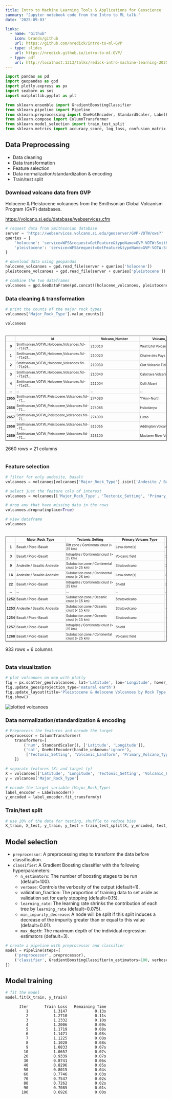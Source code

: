```yaml
---
title: Intro to Machine Learning Tools & Applications for Geoscience
summary: "Jupyter notebook code from the Intro to ML talk."
date: '2025-09-03'

links:
  - name: "Github"
    icon: brands/github
    url: https://github.com/nredick/intro-to-ml-GVP
  - type: slides
    url: https://nredick.github.io/intro-to-ml-GVP/
  - type: pdf
    url: http://localhost:1313/talks/redick-intro-machine-learning-2025/slides.pdf
---
```


<style>
  /* Make the table container scrollable both horizontally and vertically */
  .table-container {
    width: 100%;             /* Full width of the parent container */
    max-width: 100%;         /* Ensure it does not exceed the page width */
    overflow-x: auto;        /* Enable horizontal scrolling */
    overflow-y: auto;        /* Enable vertical scrolling */
    max-height: 400px;       /* Optional: set a fixed height for the container */
    margin: 0 auto;          /* Center the table container */
    display: block;          /* Ensure the table is treated as a block element for scrolling */
    /* box-sizing: border-box;  Include padding in width calculations */
  }

  /* Table styles */
  .dataframe {
    width: 100%;              /* Table width as 100% of container */
    min-width: 100%;           /* Ensures the table occupies the full container width */
    border-collapse: collapse;/* Remove double borders */
    table-layout: auto;       /* Allow columns to adjust based on content */
    word-wrap: break-word;    /* Ensure long words break inside the cells */
  }

  /* Table header and cell styles */
  .dataframe th, .dataframe td {
    padding: 2px;             Padding inside cells
    text-align: center;         /* Align text to the left */
    border: 1px solid #ddd;  /* Light gray border */
    word-wrap: break-word;    /* Break words inside cells */
    white-space: normal;      /* Ensure text doesn't overflow */
    vertical-align: middle;   /* Align text vertically */
    overflow: hidden;         /* Hide overflow content */
    text-overflow: ellipsis;  /* Show ellipsis for overflowing text */
    font-size: 10px;
  }

  /* Styling the header */
  .dataframe th {
    /* background-color: #f4f4f4; Light gray background for header */
    text-align: center;         /* Center align header text */
  }

  /* Optional: Add minimum column width to prevent squashing */
  .dataframe td {
    min-width: 150px; /* Prevent columns from becoming too narrow */
    max-width: 300px; /* Optionally limit column width */
  }
</style>


```python
import pandas as pd
import geopandas as gpd
import plotly.express as px
import seaborn as sns
import matplotlib.pyplot as plt

from sklearn.ensemble import GradientBoostingClassifier
from sklearn.pipeline import Pipeline
from sklearn.preprocessing import OneHotEncoder, StandardScaler, LabelEncoder
from sklearn.compose import ColumnTransformer
from sklearn.model_selection import train_test_split
from sklearn.metrics import accuracy_score, log_loss, confusion_matrix

```

## Data Preprocessing

- Data cleaning
- Data transformation
- Feature selection
- Data normalization/standardization & encoding
- Train/test split

### Download volcano data from GVP

Holocene & Pleistocene volcanoes from the Smithsonian Global Volcanism Program (GVP) databases.

https://volcano.si.edu/database/webservices.cfm

```python
# request data from Smithsonian database
server = 'https://webservices.volcano.si.edu/geoserver/GVP-VOTW/ows?'
queries = {
    'holocene': 'service=WFS&request=GetFeature&typeName=GVP-VOTW:Smithsonian_VOTW_Holocene_Volcanoes&outputFormat=json',
    'pleistocene': 'service=WFS&request=GetFeature&typeName=GVP-VOTW:Smithsonian_VOTW_Pleistocene_Volcanoes&outputFormat=json'
}

# download data using geopandas
holocene_volcanoes = gpd.read_file(server + queries['holocene'])
pleistocene_volcanoes = gpd.read_file(server + queries['pleistocene'])
```

```python
# combine the two dataframes
volcanoes = gpd.GeoDataFrame(pd.concat([holocene_volcanoes, pleistocene_volcanoes], ignore_index=True))
```

### Data cleaning & transformation

```python
# print the counts of the major rock types
volcanoes['Major_Rock_Type'].value_counts()

volcanoes
```

<div class="table-container">
<table border="1" class="dataframe">
  <thead>
    <tr>
      <th></th>
      <th>id</th>
      <th>Volcano_Number</th>
      <th>Volcano_Name</th>
      <th>Volcanic_Landform</th>
      <th>Primary_Volcano_Type</th>
      <th>Last_Eruption_Year</th>
      <th>Country</th>
      <th>Region</th>
      <th>Subregion</th>
      <th>Geological_Summary</th>
      <th>...</th>
      <th>Longitude</th>
      <th>Elevation</th>
      <th>Tectonic_Setting</th>
      <th>Geologic_Epoch</th>
      <th>Evidence_Category</th>
      <th>Primary_Photo_Link</th>
      <th>Primary_Photo_Caption</th>
      <th>Primary_Photo_Credit</th>
      <th>Major_Rock_Type</th>
      <th>geometry</th>
    </tr>
  </thead>
  <tbody>
    <tr>
      <th>0</th>
      <td>Smithsonian_VOTW_Holocene_Volcanoes.fid--71e2f...</td>
      <td>210010</td>
      <td>West Eifel Volcanic Field</td>
      <td>Cluster</td>
      <td>Volcanic field</td>
      <td>-8300.0</td>
      <td>Germany</td>
      <td>European Volcanic Regions</td>
      <td>Central European Volcanic Province</td>
      <td>The West Eifel Volcanic Field of western Germa...</td>
      <td>...</td>
      <td>6.8500</td>
      <td>600.0</td>
      <td>Rift zone / Continental crust (&gt; 25 km)</td>
      <td>Holocene</td>
      <td>Eruption Dated</td>
      <td>https://volcano.si.edu/gallery/photos/GVP-0150...</td>
      <td>The lake-filled Weinfelder maar is one of abou...</td>
      <td>Photo by Richard Waitt, 1990 (U.S. Geological ...</td>
      <td>Foidite</td>
      <td>POINT (6.85 50.17)</td>
    </tr>
    <tr>
      <th>1</th>
      <td>Smithsonian_VOTW_Holocene_Volcanoes.fid--71e2f...</td>
      <td>210020</td>
      <td>Chaine des Puys</td>
      <td>Cluster</td>
      <td>Lava dome(s)</td>
      <td>-4040.0</td>
      <td>France</td>
      <td>European Volcanic Regions</td>
      <td>Western European Volcanic Province</td>
      <td>The Chaîne des Puys, prominent in the history ...</td>
      <td>...</td>
      <td>2.9810</td>
      <td>1464.0</td>
      <td>Rift zone / Continental crust (&gt; 25 km)</td>
      <td>Holocene</td>
      <td>Eruption Dated</td>
      <td>https://volcano.si.edu/gallery/photos/GVP-0880...</td>
      <td>The central part of the Chaîne des Puys volcan...</td>
      <td>Photo by Ichio Moriya (Kanazawa University).</td>
      <td>Basalt / Picro-Basalt</td>
      <td>POINT (2.981 45.786)</td>
    </tr>
    <tr>
      <th>2</th>
      <td>Smithsonian_VOTW_Holocene_Volcanoes.fid--71e2f...</td>
      <td>210030</td>
      <td>Olot Volcanic Field</td>
      <td>Cluster</td>
      <td>Volcanic field</td>
      <td>NaN</td>
      <td>Spain</td>
      <td>European Volcanic Regions</td>
      <td>Western European Volcanic Province</td>
      <td>The Olot volcanic field (also known as the Gar...</td>
      <td>...</td>
      <td>2.5300</td>
      <td>893.0</td>
      <td>Intraplate / Continental crust (&gt; 25 km)</td>
      <td>Holocene</td>
      <td>Evidence Credible</td>
      <td>https://volcano.si.edu/gallery/photos/GVP-1199...</td>
      <td>The forested Volcà Montolivet scoria cone rise...</td>
      <td>Photo by Puigalder (Wikimedia Commons).</td>
      <td>Trachybasalt / Tephrite Basanite</td>
      <td>POINT (2.53 42.17)</td>
    </tr>
    <tr>
      <th>3</th>
      <td>Smithsonian_VOTW_Holocene_Volcanoes.fid--71e2f...</td>
      <td>210040</td>
      <td>Calatrava Volcanic Field</td>
      <td>Cluster</td>
      <td>Volcanic field</td>
      <td>-3600.0</td>
      <td>Spain</td>
      <td>European Volcanic Regions</td>
      <td>Western European Volcanic Province</td>
      <td>The Calatrava volcanic field lies in central S...</td>
      <td>...</td>
      <td>-4.0200</td>
      <td>1117.0</td>
      <td>Intraplate / Continental crust (&gt; 25 km)</td>
      <td>Holocene</td>
      <td>Eruption Dated</td>
      <td>https://volcano.si.edu/gallery/photos/GVP-1185...</td>
      <td>Columba volcano, the youngest known vent of th...</td>
      <td>Photo by Rafael Becerra Ramírez, 2006 (Univers...</td>
      <td>Basalt / Picro-Basalt</td>
      <td>POINT (-4.02 38.87)</td>
    </tr>
    <tr>
      <th>4</th>
      <td>Smithsonian_VOTW_Holocene_Volcanoes.fid--71e2f...</td>
      <td>211004</td>
      <td>Colli Albani</td>
      <td>Caldera</td>
      <td>Caldera</td>
      <td>NaN</td>
      <td>Italy</td>
      <td>European Volcanic Regions</td>
      <td>Italian Peninsula Volcanic Provinces</td>
      <td>The Colli Albani (Alban Hills) complex immedia...</td>
      <td>...</td>
      <td>12.7251</td>
      <td>949.0</td>
      <td>Subduction zone / Continental crust (&gt; 25 km)</td>
      <td>Holocene</td>
      <td>Evidence Uncertain</td>
      <td>https://volcano.si.edu/gallery/photos/GVP-0881...</td>
      <td>The lake-filled Albano maar is part of the Alb...</td>
      <td>Photo by Ichio Moriya (Kanazawa University).</td>
      <td>Foidite</td>
      <td>POINT (12.7251 41.7569)</td>
    </tr>
    <tr>
      <th>...</th>
      <td>...</td>
      <td>...</td>
      <td>...</td>
      <td>...</td>
      <td>...</td>
      <td>...</td>
      <td>...</td>
      <td>...</td>
      <td>...</td>
      <td>...</td>
      <td>...</td>
      <td>...</td>
      <td>...</td>
      <td>...</td>
      <td>...</td>
      <td>...</td>
      <td>...</td>
      <td>...</td>
      <td>...</td>
      <td>...</td>
      <td>...</td>
    </tr>
    <tr>
      <th>2655</th>
      <td>Smithsonian_VOTW_Pleistocene_Volcanoes.fid--71...</td>
      <td>274080</td>
      <td>Y'Ami-North</td>
      <td>Composite</td>
      <td>Compound</td>
      <td>NaN</td>
      <td>Philippines</td>
      <td>Western Pacific Volcanic Regions</td>
      <td>Taiwan-Luzon Volcanic Arc</td>
      <td>Submarine volcanic edifice with the islands of...</td>
      <td>...</td>
      <td>121.9420</td>
      <td>213.0</td>
      <td>NaN</td>
      <td>Pleistocene</td>
      <td>NaN</td>
      <td>NaN</td>
      <td>NaN</td>
      <td>NaN</td>
      <td>NaN</td>
      <td>POINT (121.942 21.0868)</td>
    </tr>
    <tr>
      <th>2656</th>
      <td>Smithsonian_VOTW_Pleistocene_Volcanoes.fid--71...</td>
      <td>274085</td>
      <td>Hsiaolanyu</td>
      <td>Composite</td>
      <td>Compound</td>
      <td>NaN</td>
      <td>Taiwan</td>
      <td>Western Pacific Volcanic Regions</td>
      <td>Taiwan-Luzon Volcanic Arc</td>
      <td>None</td>
      <td>...</td>
      <td>121.6123</td>
      <td>148.0</td>
      <td>NaN</td>
      <td>Pleistocene</td>
      <td>NaN</td>
      <td>NaN</td>
      <td>NaN</td>
      <td>NaN</td>
      <td>NaN</td>
      <td>POINT (121.6123 21.9529)</td>
    </tr>
    <tr>
      <th>2657</th>
      <td>Smithsonian_VOTW_Pleistocene_Volcanoes.fid--71...</td>
      <td>274090</td>
      <td>Lutao</td>
      <td>Composite</td>
      <td>Compound</td>
      <td>NaN</td>
      <td>Taiwan</td>
      <td>Western Pacific Volcanic Regions</td>
      <td>Taiwan-Luzon Volcanic Arc</td>
      <td>None</td>
      <td>...</td>
      <td>121.4927</td>
      <td>268.0</td>
      <td>NaN</td>
      <td>Pleistocene</td>
      <td>NaN</td>
      <td>NaN</td>
      <td>NaN</td>
      <td>NaN</td>
      <td>NaN</td>
      <td>POINT (121.4927 22.658)</td>
    </tr>
    <tr>
      <th>2658</th>
      <td>Smithsonian_VOTW_Pleistocene_Volcanoes.fid--71...</td>
      <td>315055</td>
      <td>Addington Volcanic Field</td>
      <td>Cluster</td>
      <td>Volcanic field</td>
      <td>NaN</td>
      <td>United States</td>
      <td>North America Volcanic Regions</td>
      <td>Queen Charlotte Volcano Group</td>
      <td>The submarine Addington Volcanic Field is abou...</td>
      <td>...</td>
      <td>-134.1700</td>
      <td>-74.0</td>
      <td>NaN</td>
      <td>Pleistocene</td>
      <td>NaN</td>
      <td>NaN</td>
      <td>NaN</td>
      <td>NaN</td>
      <td>NaN</td>
      <td>POINT (-134.17 55.44)</td>
    </tr>
    <tr>
      <th>2659</th>
      <td>Smithsonian_VOTW_Pleistocene_Volcanoes.fid--71...</td>
      <td>315100</td>
      <td>Maclaren River Volcanic Field</td>
      <td>Minor</td>
      <td>Volcanic field</td>
      <td>NaN</td>
      <td>United States</td>
      <td>North America Volcanic Regions</td>
      <td>Northern Cordilleran Volcanic Province</td>
      <td>As described by the Alaska Volcano Observatory...</td>
      <td>...</td>
      <td>-146.3200</td>
      <td>1470.0</td>
      <td>NaN</td>
      <td>Pleistocene</td>
      <td>NaN</td>
      <td>NaN</td>
      <td>NaN</td>
      <td>NaN</td>
      <td>NaN</td>
      <td>POINT (-146.32 63.1369)</td>
    </tr>
  </tbody>
</table>
<p>2660 rows × 21 columns</p>
</div>

### Feature selection

```python
# filter for only andesite, basalt
volcanoes = volcanoes[volcanoes['Major_Rock_Type'].isin(['Andesite / Basaltic Andesite', 'Basalt / Picro-Basalt'])]

# select just the feature cols of interest
volcanoes = volcanoes[['Major_Rock_Type', 'Tectonic_Setting', 'Primary_Volcano_Type', 'Latitude', 'Longitude', 'Volcanic_Landform']]

# drop any that have missing data in the rows
volcanoes.dropna(inplace=True)

# view dataframe
volcanoes
```

<div class="table-container">
<table border="1" class="dataframe">
  <thead>
    <tr>
      <th></th>
      <th>Major_Rock_Type</th>
      <th>Tectonic_Setting</th>
      <th>Primary_Volcano_Type</th>
      <th>Latitude</th>
      <th>Longitude</th>
      <th>Volcanic_Landform</th>
    </tr>
  </thead>
  <tbody>
    <tr>
      <th>1</th>
      <td>Basalt / Picro-Basalt</td>
      <td>Rift zone / Continental crust (&gt; 25 km)</td>
      <td>Lava dome(s)</td>
      <td>45.7860</td>
      <td>2.9810</td>
      <td>Cluster</td>
    </tr>
    <tr>
      <th>3</th>
      <td>Basalt / Picro-Basalt</td>
      <td>Intraplate / Continental crust (&gt; 25 km)</td>
      <td>Volcanic field</td>
      <td>38.8700</td>
      <td>-4.0200</td>
      <td>Cluster</td>
    </tr>
    <tr>
      <th>9</th>
      <td>Andesite / Basaltic Andesite</td>
      <td>Subduction zone / Continental crust (&gt; 25 km)</td>
      <td>Stratovolcano</td>
      <td>38.6380</td>
      <td>15.0640</td>
      <td>Composite</td>
    </tr>
    <tr>
      <th>16</th>
      <td>Andesite / Basaltic Andesite</td>
      <td>Subduction zone / Continental crust (&gt; 25 km)</td>
      <td>Lava dome(s)</td>
      <td>37.6186</td>
      <td>23.3331</td>
      <td>Minor (Basaltic)</td>
    </tr>
    <tr>
      <th>22</th>
      <td>Basalt / Picro-Basalt</td>
      <td>Intraplate / Continental crust (&gt; 25 km)</td>
      <td>Shield</td>
      <td>37.6700</td>
      <td>39.8300</td>
      <td>Shield</td>
    </tr>
    <tr>
      <th>...</th>
      <td>...</td>
      <td>...</td>
      <td>...</td>
      <td>...</td>
      <td>...</td>
      <td>...</td>
    </tr>
    <tr>
      <th>1252</th>
      <td>Basalt / Picro-Basalt</td>
      <td>Subduction zone / Oceanic crust (&lt; 15 km)</td>
      <td>Stratovolcano</td>
      <td>-56.7120</td>
      <td>-27.1760</td>
      <td>Composite</td>
    </tr>
    <tr>
      <th>1253</th>
      <td>Andesite / Basaltic Andesite</td>
      <td>Subduction zone / Oceanic crust (&lt; 15 km)</td>
      <td>Stratovolcano</td>
      <td>-56.6560</td>
      <td>-28.1400</td>
      <td>Composite</td>
    </tr>
    <tr>
      <th>1254</th>
      <td>Basalt / Picro-Basalt</td>
      <td>Subduction zone / Oceanic crust (&lt; 15 km)</td>
      <td>Stratovolcano</td>
      <td>-56.3000</td>
      <td>-27.5700</td>
      <td>Composite</td>
    </tr>
    <tr>
      <th>1257</th>
      <td>Basalt / Picro-Basalt</td>
      <td>Intraplate / Continental crust (&gt; 25 km)</td>
      <td>Shield</td>
      <td>-64.1500</td>
      <td>-57.7500</td>
      <td>Shield</td>
    </tr>
    <tr>
      <th>1268</th>
      <td>Basalt / Picro-Basalt</td>
      <td>Subduction zone / Continental crust (&gt; 25 km)</td>
      <td>Volcanic field</td>
      <td>-45.2200</td>
      <td>-73.0500</td>
      <td>Cluster</td>
    </tr>
  </tbody>
</table>
<p>933 rows × 6 columns</p>
</div>

### Data visualization

```python
# plot volcanoes on map with plotly
fig = px.scatter_geo(volcanoes, lat='Latitude', lon='Longitude', hover_name='Major_Rock_Type', color='Major_Rock_Type')
fig.update_geos(projection_type='natural earth')
fig.update_layout(title='Pleistocene & Holocene Volcanoes by Rock Type')
fig.show()
```

<!-- <iframe src="volcanoes.html" width="800" height="600"></iframe> -->

![plotted volcanoes](volcanoes.png)

### Data normalization/standardization & encoding

```python
# Preprocess the features and encode the target
preprocessor = ColumnTransformer(
    transformers=[
        ('num', StandardScaler(), ['Latitude', 'Longitude']),
        ('cat', OneHotEncoder(handle_unknown='ignore'),
         ['Tectonic_Setting', 'Volcanic_Landform', 'Primary_Volcano_Type'])
    ])
```

```python
# separate features (X) and target (y)
X = volcanoes[['Latitude', 'Longitude', 'Tectonic_Setting', 'Volcanic_Landform', 'Primary_Volcano_Type']]
y = volcanoes['Major_Rock_Type']

# encode the target variable (Major_Rock_Type)
label_encoder = LabelEncoder()
y_encoded = label_encoder.fit_transform(y)
```

### Train/test split

```python
# use 20% of the data for testing, shuffle to reduce bias
X_train, X_test, y_train, y_test = train_test_split(X, y_encoded, test_size=0.2, shuffle=True)
```

## Model selection

- `preprocessor`: A preprocessing step to transform the data before classification.
- `classifier`: A Gradient Boosting classifier with the following hyperparameters:
    - `n_estimators`: The number of boosting stages to be run (default=100).
    - `verbose`: Controls the verbosity of the output (default=1).
    - validation_fraction: The proportion of training data to set aside as validation set for early stopping (default=0.15).
    - `learning_rate`: The learning rate shrinks the contribution of each tree by `learning_rate` (default=0.075).
    - `min_impurity_decrease`: A node will be split if this split induces a decrease of the impurity greater than or equal to this value (default=0.01).
    - `max_depth`: The maximum depth of the individual regression estimators (default=3).

```python
# create a pipeline with preprocessor and classifier
model = Pipeline(steps=[
    ('preprocessor', preprocessor),
    ('classifier', GradientBoostingClassifier(n_estimators=100, verbose=1, validation_fraction=0.15, learning_rate=0.075, min_impurity_decrease=0.01, max_depth=3))
])
```

## Model training

```python
# fit the model
model.fit(X_train, y_train)
```

          Iter       Train Loss   Remaining Time
             1           1.3147            0.13s
             2           1.2710            0.11s
             3           1.2332            0.10s
             4           1.2006            0.09s
             5           1.1719            0.08s
             6           1.1471            0.08s
             7           1.1225            0.08s
             8           1.1028            0.08s
             9           1.0833            0.07s
            10           1.0657            0.07s
            20           0.9339            0.07s
            30           0.8741            0.06s
            40           0.8296            0.05s
            50           0.8015            0.04s
            60           0.7746            0.03s
            70           0.7547            0.02s
            80           0.7262            0.02s
            90           0.7085            0.01s
           100           0.6926            0.00s

<style>#sk-container-id-7 {
  /* Definition of color scheme common for light and dark mode */
  --sklearn-color-text: #000;
  --sklearn-color-text-muted: #666;
  --sklearn-color-line: gray;
  /* Definition of color scheme for unfitted estimators */
  --sklearn-color-unfitted-level-0: #fff5e6;
  --sklearn-color-unfitted-level-1: #f6e4d2;
  --sklearn-color-unfitted-level-2: #ffe0b3;
  --sklearn-color-unfitted-level-3: chocolate;
  /* Definition of color scheme for fitted estimators */
  --sklearn-color-fitted-level-0: #f0f8ff;
  --sklearn-color-fitted-level-1: #d4ebff;
  --sklearn-color-fitted-level-2: #b3dbfd;
  --sklearn-color-fitted-level-3: cornflowerblue;

  /* Specific color for light theme */
  --sklearn-color-text-on-default-background: var(--sg-text-color, var(--theme-code-foreground, var(--jp-content-font-color1, black)));
  --sklearn-color-background: var(--sg-background-color, var(--theme-background, var(--jp-layout-color0, white)));
  --sklearn-color-border-box: var(--sg-text-color, var(--theme-code-foreground, var(--jp-content-font-color1, black)));
  --sklearn-color-icon: #696969;

  @media (prefers-color-scheme: dark) {
    /* Redefinition of color scheme for dark theme */
    --sklearn-color-text-on-default-background: var(--sg-text-color, var(--theme-code-foreground, var(--jp-content-font-color1, white)));
    --sklearn-color-background: var(--sg-background-color, var(--theme-background, var(--jp-layout-color0, #111)));
    --sklearn-color-border-box: var(--sg-text-color, var(--theme-code-foreground, var(--jp-content-font-color1, white)));
    --sklearn-color-icon: #878787;
  }
}

#sk-container-id-7 {
  color: var(--sklearn-color-text);
}

#sk-container-id-7 pre {
  padding: 0;
}

#sk-container-id-7 input.sk-hidden--visually {
  border: 0;
  clip: rect(1px 1px 1px 1px);
  clip: rect(1px, 1px, 1px, 1px);
  height: 1px;
  margin: -1px;
  overflow: hidden;
  padding: 0;
  position: absolute;
  width: 1px;
}

#sk-container-id-7 div.sk-dashed-wrapped {
  border: 1px dashed var(--sklearn-color-line);
  margin: 0 0.4em 0.5em 0.4em;
  box-sizing: border-box;
  padding-bottom: 0.4em;
  background-color: var(--sklearn-color-background);
}

#sk-container-id-7 div.sk-container {
  /* jupyter's `normalize.less` sets `[hidden] { display: none; }`
     but bootstrap.min.css set `[hidden] { display: none !important; }`
     so we also need the `!important` here to be able to override the
     default hidden behavior on the sphinx rendered scikit-learn.org.
     See: https://github.com/scikit-learn/scikit-learn/issues/21755 */
  display: inline-block !important;
  position: relative;
}

#sk-container-id-7 div.sk-text-repr-fallback {
  display: none;
}

div.sk-parallel-item,
div.sk-serial,
div.sk-item {
  /* draw centered vertical line to link estimators */
  background-image: linear-gradient(var(--sklearn-color-text-on-default-background), var(--sklearn-color-text-on-default-background));
  background-size: 2px 100%;
  background-repeat: no-repeat;
  background-position: center center;
}

/* Parallel-specific style estimator block */

#sk-container-id-7 div.sk-parallel-item::after {
  content: "";
  width: 100%;
  border-bottom: 2px solid var(--sklearn-color-text-on-default-background);
  flex-grow: 1;
}

#sk-container-id-7 div.sk-parallel {
  display: flex;
  align-items: stretch;
  justify-content: center;
  background-color: var(--sklearn-color-background);
  position: relative;
}

#sk-container-id-7 div.sk-parallel-item {
  display: flex;
  flex-direction: column;
}

#sk-container-id-7 div.sk-parallel-item:first-child::after {
  align-self: flex-end;
  width: 50%;
}

#sk-container-id-7 div.sk-parallel-item:last-child::after {
  align-self: flex-start;
  width: 50%;
}

#sk-container-id-7 div.sk-parallel-item:only-child::after {
  width: 0;
}

/* Serial-specific style estimator block */

#sk-container-id-7 div.sk-serial {
  display: flex;
  flex-direction: column;
  align-items: center;
  background-color: var(--sklearn-color-background);
  padding-right: 1em;
  padding-left: 1em;
}

/* Toggleable style: style used for estimator/Pipeline/ColumnTransformer box that is
clickable and can be expanded/collapsed.
- Pipeline and ColumnTransformer use this feature and define the default style
- Estimators will overwrite some part of the style using the `sk-estimator` class
*/

/* Pipeline and ColumnTransformer style (default) */

#sk-container-id-7 div.sk-toggleable {
  /* Default theme specific background. It is overwritten whether we have a
  specific estimator or a Pipeline/ColumnTransformer */
  background-color: var(--sklearn-color-background);
}

/* Toggleable label */
#sk-container-id-7 label.sk-toggleable__label {
  cursor: pointer;
  display: flex;
  width: 100%;
  margin-bottom: 0;
  padding: 0.5em;
  box-sizing: border-box;
  text-align: center;
  align-items: start;
  justify-content: space-between;
  gap: 0.5em;
}

#sk-container-id-7 label.sk-toggleable__label .caption {
  font-size: 0.6rem;
  font-weight: lighter;
  color: var(--sklearn-color-text-muted);
}

#sk-container-id-7 label.sk-toggleable__label-arrow:before {
  /* Arrow on the left of the label */
  content: "▸";
  float: left;
  margin-right: 0.25em;
  color: var(--sklearn-color-icon);
}

#sk-container-id-7 label.sk-toggleable__label-arrow:hover:before {
  color: var(--sklearn-color-text);
}

/* Toggleable content - dropdown */

#sk-container-id-7 div.sk-toggleable__content {
  max-height: 0;
  max-width: 0;
  overflow: hidden;
  text-align: left;
  /* unfitted */
  background-color: var(--sklearn-color-unfitted-level-0);
}

#sk-container-id-7 div.sk-toggleable__content.fitted {
  /* fitted */
  background-color: var(--sklearn-color-fitted-level-0);
}

#sk-container-id-7 div.sk-toggleable__content pre {
  margin: 0.2em;
  border-radius: 0.25em;
  color: var(--sklearn-color-text);
  /* unfitted */
  background-color: var(--sklearn-color-unfitted-level-0);
}

#sk-container-id-7 div.sk-toggleable__content.fitted pre {
  /* unfitted */
  background-color: var(--sklearn-color-fitted-level-0);
}

#sk-container-id-7 input.sk-toggleable__control:checked~div.sk-toggleable__content {
  /* Expand drop-down */
  max-height: 200px;
  max-width: 100%;
  overflow: auto;
}

#sk-container-id-7 input.sk-toggleable__control:checked~label.sk-toggleable__label-arrow:before {
  content: "▾";
}

/* Pipeline/ColumnTransformer-specific style */

#sk-container-id-7 div.sk-label input.sk-toggleable__control:checked~label.sk-toggleable__label {
  color: var(--sklearn-color-text);
  background-color: var(--sklearn-color-unfitted-level-2);
}

#sk-container-id-7 div.sk-label.fitted input.sk-toggleable__control:checked~label.sk-toggleable__label {
  background-color: var(--sklearn-color-fitted-level-2);
}

/* Estimator-specific style */

/* Colorize estimator box */
#sk-container-id-7 div.sk-estimator input.sk-toggleable__control:checked~label.sk-toggleable__label {
  /* unfitted */
  background-color: var(--sklearn-color-unfitted-level-2);
}

#sk-container-id-7 div.sk-estimator.fitted input.sk-toggleable__control:checked~label.sk-toggleable__label {
  /* fitted */
  background-color: var(--sklearn-color-fitted-level-2);
}

#sk-container-id-7 div.sk-label label.sk-toggleable__label,
#sk-container-id-7 div.sk-label label {
  /* The background is the default theme color */
  color: var(--sklearn-color-text-on-default-background);
}

/* On hover, darken the color of the background */
#sk-container-id-7 div.sk-label:hover label.sk-toggleable__label {
  color: var(--sklearn-color-text);
  background-color: var(--sklearn-color-unfitted-level-2);
}

/* Label box, darken color on hover, fitted */
#sk-container-id-7 div.sk-label.fitted:hover label.sk-toggleable__label.fitted {
  color: var(--sklearn-color-text);
  background-color: var(--sklearn-color-fitted-level-2);
}

/* Estimator label */

#sk-container-id-7 div.sk-label label {
  font-family: monospace;
  font-weight: bold;
  display: inline-block;
  line-height: 1.2em;
}

#sk-container-id-7 div.sk-label-container {
  text-align: center;
}

/* Estimator-specific */
#sk-container-id-7 div.sk-estimator {
  font-family: monospace;
  border: 1px dotted var(--sklearn-color-border-box);
  border-radius: 0.25em;
  box-sizing: border-box;
  margin-bottom: 0.5em;
  /* unfitted */
  background-color: var(--sklearn-color-unfitted-level-0);
}

#sk-container-id-7 div.sk-estimator.fitted {
  /* fitted */
  background-color: var(--sklearn-color-fitted-level-0);
}

/* on hover */
#sk-container-id-7 div.sk-estimator:hover {
  /* unfitted */
  background-color: var(--sklearn-color-unfitted-level-2);
}

#sk-container-id-7 div.sk-estimator.fitted:hover {
  /* fitted */
  background-color: var(--sklearn-color-fitted-level-2);
}

/* Specification for estimator info (e.g. "i" and "?") */

/* Common style for "i" and "?" */

.sk-estimator-doc-link,
a:link.sk-estimator-doc-link,
a:visited.sk-estimator-doc-link {
  float: right;
  font-size: smaller;
  line-height: 1em;
  font-family: monospace;
  background-color: var(--sklearn-color-background);
  border-radius: 1em;
  height: 1em;
  width: 1em;
  text-decoration: none !important;
  margin-left: 0.5em;
  text-align: center;
  /* unfitted */
  border: var(--sklearn-color-unfitted-level-1) 1pt solid;
  color: var(--sklearn-color-unfitted-level-1);
}

.sk-estimator-doc-link.fitted,
a:link.sk-estimator-doc-link.fitted,
a:visited.sk-estimator-doc-link.fitted {
  /* fitted */
  border: var(--sklearn-color-fitted-level-1) 1pt solid;
  color: var(--sklearn-color-fitted-level-1);
}

/* On hover */
div.sk-estimator:hover .sk-estimator-doc-link:hover,
.sk-estimator-doc-link:hover,
div.sk-label-container:hover .sk-estimator-doc-link:hover,
.sk-estimator-doc-link:hover {
  /* unfitted */
  background-color: var(--sklearn-color-unfitted-level-3);
  color: var(--sklearn-color-background);
  text-decoration: none;
}

div.sk-estimator.fitted:hover .sk-estimator-doc-link.fitted:hover,
.sk-estimator-doc-link.fitted:hover,
div.sk-label-container:hover .sk-estimator-doc-link.fitted:hover,
.sk-estimator-doc-link.fitted:hover {
  /* fitted */
  background-color: var(--sklearn-color-fitted-level-3);
  color: var(--sklearn-color-background);
  text-decoration: none;
}

/* Span, style for the box shown on hovering the info icon */
.sk-estimator-doc-link span {
  display: none;
  z-index: 9999;
  position: relative;
  font-weight: normal;
  right: .2ex;
  padding: .5ex;
  margin: .5ex;
  width: min-content;
  min-width: 20ex;
  max-width: 50ex;
  color: var(--sklearn-color-text);
  box-shadow: 2pt 2pt 4pt #999;
  /* unfitted */
  background: var(--sklearn-color-unfitted-level-0);
  border: .5pt solid var(--sklearn-color-unfitted-level-3);
}

.sk-estimator-doc-link.fitted span {
  /* fitted */
  background: var(--sklearn-color-fitted-level-0);
  border: var(--sklearn-color-fitted-level-3);
}

.sk-estimator-doc-link:hover span {
  display: block;
}

/* "?"-specific style due to the `<a>` HTML tag */

#sk-container-id-7 a.estimator_doc_link {
  float: right;
  font-size: 1rem;
  line-height: 1em;
  font-family: monospace;
  background-color: var(--sklearn-color-background);
  border-radius: 1rem;
  height: 1rem;
  width: 1rem;
  text-decoration: none;
  /* unfitted */
  color: var(--sklearn-color-unfitted-level-1);
  border: var(--sklearn-color-unfitted-level-1) 1pt solid;
}

#sk-container-id-7 a.estimator_doc_link.fitted {
  /* fitted */
  border: var(--sklearn-color-fitted-level-1) 1pt solid;
  color: var(--sklearn-color-fitted-level-1);
}

/* On hover */
#sk-container-id-7 a.estimator_doc_link:hover {
  /* unfitted */
  background-color: var(--sklearn-color-unfitted-level-3);
  color: var(--sklearn-color-background);
  text-decoration: none;
}

#sk-container-id-7 a.estimator_doc_link.fitted:hover {
  /* fitted */
  background-color: var(--sklearn-color-fitted-level-3);
}
</style><div id="sk-container-id-7" class="sk-top-container"><div class="sk-text-repr-fallback"><pre>Pipeline(steps=[(&#x27;preprocessor&#x27;,
                 ColumnTransformer(transformers=[(&#x27;num&#x27;, StandardScaler(),
                                                  [&#x27;Latitude&#x27;, &#x27;Longitude&#x27;]),
                                                 (&#x27;cat&#x27;,
                                                  OneHotEncoder(handle_unknown=&#x27;ignore&#x27;),
                                                  [&#x27;Tectonic_Setting&#x27;,
                                                   &#x27;Volcanic_Landform&#x27;,
                                                   &#x27;Primary_Volcano_Type&#x27;])])),
                (&#x27;classifier&#x27;,
                 GradientBoostingClassifier(learning_rate=0.075,
                                            min_impurity_decrease=0.01,
                                            validation_fraction=0.15,
                                            verbose=1))])</pre><b>In a Jupyter environment, please rerun this cell to show the HTML representation or trust the notebook. <br />On GitHub, the HTML representation is unable to render, please try loading this page with nbviewer.org.</b></div><div class="sk-container" hidden><div class="sk-item sk-dashed-wrapped"><div class="sk-label-container"><div class="sk-label fitted sk-toggleable"><input class="sk-toggleable__control sk-hidden--visually" id="sk-estimator-id-43" type="checkbox" ><label for="sk-estimator-id-43" class="sk-toggleable__label fitted sk-toggleable__label-arrow"><div><div>Pipeline</div></div><div><a class="sk-estimator-doc-link fitted" rel="noreferrer" target="_blank" href="https://scikit-learn.org/1.6/modules/generated/sklearn.pipeline.Pipeline.html">?<span>Documentation for Pipeline</span></a><span class="sk-estimator-doc-link fitted">i<span>Fitted</span></span></div></label><div class="sk-toggleable__content fitted"><pre>Pipeline(steps=[(&#x27;preprocessor&#x27;,
                 ColumnTransformer(transformers=[(&#x27;num&#x27;, StandardScaler(),
                                                  [&#x27;Latitude&#x27;, &#x27;Longitude&#x27;]),
                                                 (&#x27;cat&#x27;,
                                                  OneHotEncoder(handle_unknown=&#x27;ignore&#x27;),
                                                  [&#x27;Tectonic_Setting&#x27;,
                                                   &#x27;Volcanic_Landform&#x27;,
                                                   &#x27;Primary_Volcano_Type&#x27;])])),
                (&#x27;classifier&#x27;,
                 GradientBoostingClassifier(learning_rate=0.075,
                                            min_impurity_decrease=0.01,
                                            validation_fraction=0.15,
                                            verbose=1))])</pre></div> </div></div><div class="sk-serial"><div class="sk-item sk-dashed-wrapped"><div class="sk-label-container"><div class="sk-label fitted sk-toggleable"><input class="sk-toggleable__control sk-hidden--visually" id="sk-estimator-id-44" type="checkbox" ><label for="sk-estimator-id-44" class="sk-toggleable__label fitted sk-toggleable__label-arrow"><div><div>preprocessor: ColumnTransformer</div></div><div><a class="sk-estimator-doc-link fitted" rel="noreferrer" target="_blank" href="https://scikit-learn.org/1.6/modules/generated/sklearn.compose.ColumnTransformer.html">?<span>Documentation for preprocessor: ColumnTransformer</span></a></div></label><div class="sk-toggleable__content fitted"><pre>ColumnTransformer(transformers=[(&#x27;num&#x27;, StandardScaler(),
                                 [&#x27;Latitude&#x27;, &#x27;Longitude&#x27;]),
                                (&#x27;cat&#x27;, OneHotEncoder(handle_unknown=&#x27;ignore&#x27;),
                                 [&#x27;Tectonic_Setting&#x27;, &#x27;Volcanic_Landform&#x27;,
                                  &#x27;Primary_Volcano_Type&#x27;])])</pre></div> </div></div><div class="sk-parallel"><div class="sk-parallel-item"><div class="sk-item"><div class="sk-label-container"><div class="sk-label fitted sk-toggleable"><input class="sk-toggleable__control sk-hidden--visually" id="sk-estimator-id-45" type="checkbox" ><label for="sk-estimator-id-45" class="sk-toggleable__label fitted sk-toggleable__label-arrow"><div><div>num</div></div></label><div class="sk-toggleable__content fitted"><pre>[&#x27;Latitude&#x27;, &#x27;Longitude&#x27;]</pre></div> </div></div><div class="sk-serial"><div class="sk-item"><div class="sk-estimator fitted sk-toggleable"><input class="sk-toggleable__control sk-hidden--visually" id="sk-estimator-id-46" type="checkbox" ><label for="sk-estimator-id-46" class="sk-toggleable__label fitted sk-toggleable__label-arrow"><div><div>StandardScaler</div></div><div><a class="sk-estimator-doc-link fitted" rel="noreferrer" target="_blank" href="https://scikit-learn.org/1.6/modules/generated/sklearn.preprocessing.StandardScaler.html">?<span>Documentation for StandardScaler</span></a></div></label><div class="sk-toggleable__content fitted"><pre>StandardScaler()</pre></div> </div></div></div></div></div><div class="sk-parallel-item"><div class="sk-item"><div class="sk-label-container"><div class="sk-label fitted sk-toggleable"><input class="sk-toggleable__control sk-hidden--visually" id="sk-estimator-id-47" type="checkbox" ><label for="sk-estimator-id-47" class="sk-toggleable__label fitted sk-toggleable__label-arrow"><div><div>cat</div></div></label><div class="sk-toggleable__content fitted"><pre>[&#x27;Tectonic_Setting&#x27;, &#x27;Volcanic_Landform&#x27;, &#x27;Primary_Volcano_Type&#x27;]</pre></div> </div></div><div class="sk-serial"><div class="sk-item"><div class="sk-estimator fitted sk-toggleable"><input class="sk-toggleable__control sk-hidden--visually" id="sk-estimator-id-48" type="checkbox" ><label for="sk-estimator-id-48" class="sk-toggleable__label fitted sk-toggleable__label-arrow"><div><div>OneHotEncoder</div></div><div><a class="sk-estimator-doc-link fitted" rel="noreferrer" target="_blank" href="https://scikit-learn.org/1.6/modules/generated/sklearn.preprocessing.OneHotEncoder.html">?<span>Documentation for OneHotEncoder</span></a></div></label><div class="sk-toggleable__content fitted"><pre>OneHotEncoder(handle_unknown=&#x27;ignore&#x27;)</pre></div> </div></div></div></div></div></div></div><div class="sk-item"><div class="sk-estimator fitted sk-toggleable"><input class="sk-toggleable__control sk-hidden--visually" id="sk-estimator-id-49" type="checkbox" ><label for="sk-estimator-id-49" class="sk-toggleable__label fitted sk-toggleable__label-arrow"><div><div>GradientBoostingClassifier</div></div><div><a class="sk-estimator-doc-link fitted" rel="noreferrer" target="_blank" href="https://scikit-learn.org/1.6/modules/generated/sklearn.ensemble.GradientBoostingClassifier.html">?<span>Documentation for GradientBoostingClassifier</span></a></div></label><div class="sk-toggleable__content fitted"><pre>GradientBoostingClassifier(learning_rate=0.075, min_impurity_decrease=0.01,
                           validation_fraction=0.15, verbose=1)</pre></div> </div></div></div></div></div></div>

## Model evaluation

```python
# eval the model
y_pred = model.predict(X_test)
accuracy = accuracy_score(y_test, y_pred)

# get predicted probabilities (needed for log loss)
y_pred_proba = model.predict_proba(X_test)

# calc log loss
loss = log_loss(y_test, y_pred_proba)

# print test metrics
print(f'Accuracy on Test Data: {accuracy * 100:.2f}%')
print(f'Log Loss on Test Data: {loss:.4f}')

# model info
print("\nModel details:", model.named_steps['classifier'])
```

    Accuracy on Test Data: 80.75%
    Log Loss on Test Data: 0.3957

    Model details: GradientBoostingClassifier(learning_rate=0.075, min_impurity_decrease=0.01,
                               validation_fraction=0.15, verbose=1)

### Confusion matrix

```python
cm = confusion_matrix(y_test, y_pred)
sns.heatmap(cm, annot=True, fmt='d', cmap='Blues', xticklabels=label_encoder.classes_, yticklabels=label_encoder.classes_)
plt.xlabel('Predicted')
plt.ylabel('True')
plt.show()
```


![png](output_24_0.png)


### Feature importance

```python
# compute the feature importance
feature_names = model.named_steps['preprocessor'].transformers_[0][2] + list(model.named_steps['preprocessor'].transformers_[1][1].get_feature_names_out())

importance_scores = model.named_steps['classifier'].feature_importances_

# filter for features with importance > 5%
important_features = [(name, score) for name, score in zip(feature_names, importance_scores) if score > 0.05]

feature_names, importance_scores = zip(*important_features)

# Assuming you have feature_names and importance_scores
plt.figure(figsize=(10, 6))
plt.barh(feature_names, importance_scores)
plt.title('Feature Importance')
plt.ylabel('Features')
plt.xlabel('Importance Score')
plt.tight_layout()
plt.show()
```


![png](output_26_0.png)
